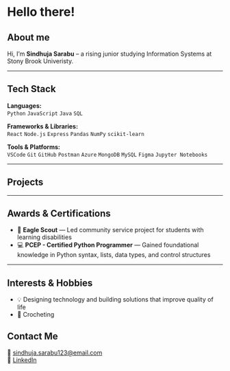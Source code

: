 # Hello there! 

## About me
Hi, I’m **Sindhuja Sarabu** – a rising junior studying Information Systems at Stony Brook Univeristy. 

---

## Tech Stack  
**Languages:**  
`Python` `JavaScript` `Java` `SQL` 

**Frameworks & Libraries:**  
`React` `Node.js` `Express` `Pandas` `NumPy` `scikit-learn`

**Tools & Platforms:**  
`VSCode` `Git` `GitHub` `Postman` `Azure` `MongoDB` `MySQL` `Figma` `Jupyter Notebooks`

---

## Projects  

---

## Awards & Certifications  
- 🦅 **Eagle Scout** — Led community service project for students with learning disabilities   
- 💻 **PCEP - Certified Python Programmer** — Gained foundational knowledge in Python syntax, lists, data types, and control structures

---

## Interests & Hobbies  
- 💡 Designing technology and building solutions that improve quality of life  
- 🧵 Crocheting  

## Contact Me  
📧 sindhuja.sarabu123@email.com  
💼 [LinkedIn](https://www.linkedin.com/in/sindhujasarabu)  

